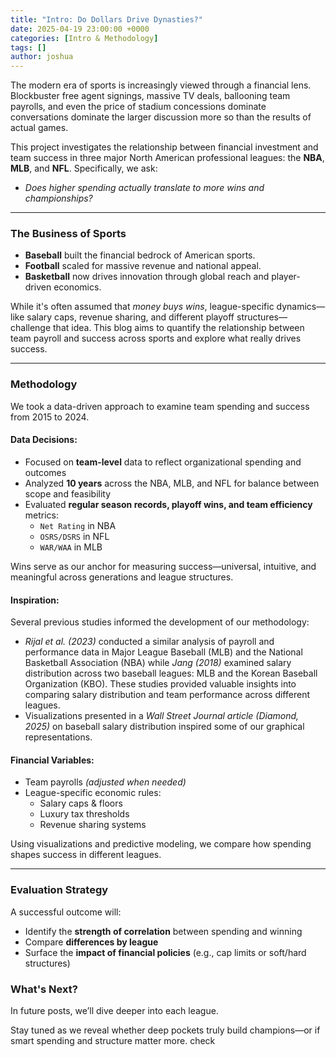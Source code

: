 ```yaml
---
title: "Intro: Do Dollars Drive Dynasties?"
date: 2025-04-19 23:00:00 +0000
categories: [Intro & Methodology]
tags: []
author: joshua
---
```


The modern era of sports is increasingly viewed through a financial lens. Blockbuster free agent signings, massive TV deals, ballooning team payrolls, and even the price of stadium concessions dominate conversations dominate the larger discussion more so than the results of actual games.

This project investigates the relationship between financial investment and team success in three major North American professional leagues: the **NBA**, **MLB**, and **NFL**. Specifically, we ask:  
 - _Does higher spending actually translate to more wins and championships?_

---

### The Business of Sports

- **Baseball** built the financial bedrock of American sports.
- **Football** scaled for massive revenue and national appeal.
- **Basketball** now drives innovation through global reach and player-driven economics.

While it's often assumed that _money buys wins_, league-specific dynamics—like salary caps, revenue sharing, and different playoff structures—challenge that idea. This blog aims to quantify the relationship between team payroll and success across sports and explore what really drives success.

---

### Methodology

We took a data-driven approach to examine team spending and success from 2015 to 2024.

#### Data Decisions:
- Focused on **team-level** data to reflect organizational spending and outcomes
- Analyzed **10 years** across the NBA, MLB, and NFL for balance between scope and feasibility
- Evaluated **regular season records, playoff wins, and team efficiency** metrics:
  - `Net Rating` in NBA
  - `OSRS/DSRS` in NFL
  - `WAR/WAA` in MLB

Wins serve as our anchor for measuring success—universal, intuitive, and meaningful across generations and league structures.

####  Inspiration:
Several previous studies informed the development of our methodology:
 - _Rijal et al. (2023)_ conducted a similar analysis of payroll and performance data in Major League Baseball (MLB) and the National Basketball Association (NBA) while _Jang (2018)_ examined salary distribution across two baseball leagues: MLB and the Korean Baseball Organization (KBO). These studies provided valuable insights into comparing salary distribution and team performance across different leagues. 
 - Visualizations presented in a _Wall Street Journal article (Diamond, 2025)_ on baseball salary distribution inspired some of our graphical representations. 


####  Financial Variables:
- Team payrolls _(adjusted when needed)_
- League-specific economic rules:
  - Salary caps & floors
  - Luxury tax thresholds
  - Revenue sharing systems

Using visualizations and predictive modeling, we compare how spending shapes success in different leagues.

---

###  Evaluation Strategy

A successful outcome will:
- Identify the **strength of correlation** between spending and winning
- Compare **differences by league**
- Surface the **impact of financial policies** (e.g., cap limits or soft/hard structures)

### What's Next?

In future posts, we’ll dive deeper into each league.

Stay tuned as we reveal whether deep pockets truly build champions—or if smart spending and structure matter more.
check
